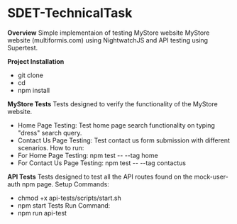 # SDET-TechnicalTask

**Overview**
Simple implementaion of testing MyStore website MyStore website (multiformis.com) using NightwatchJS and API testing using Supertest.

**Project Installation**
- git clone <repository-url>
- cd <project-directory>
- npm install

**MyStore Tests**
Tests designed to verify the functionality of the MyStore website.
- Home Page Testing: Test home page search functionality on typing "dress" search query.
- Contact Us Page Testing: Test contact us form submission with different scenarios.
How to run:
- For Home Page Testing: npm test -- --tag home
- For Contact Us Page Testing: npm test -- --tag contactus

**API Tests**
Tests designed to test all the API routes found on the mock-user-auth npm page.
Setup Commands:
- chmod +x api-tests/scripts/start.sh
- npm start
Tests Run Command:
- npm run api-test




